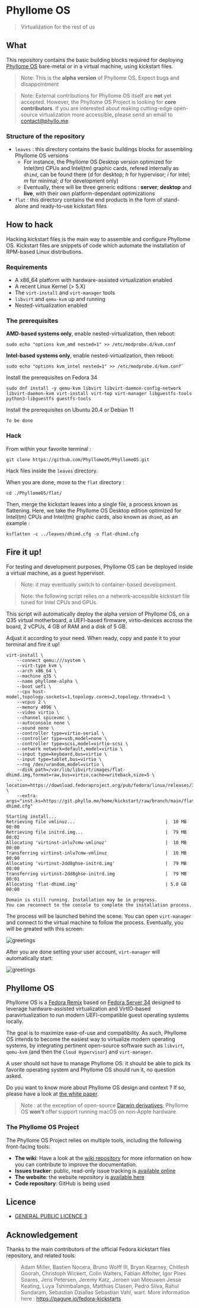 # Phyllome OS

> Virtualization for the rest of us

## What 

This repository contains the basic building blocks required for deploying [Phyllome OS](https://phyllo.me/) bare-metal or in a virtual machine, using kickstart files.

> Note: This is the **alpha version** of Phyllome OS. Expect bugs and disappointment

> Note: External contributions for Phyllome OS itself are **not** yet accepted. However, the Phyllome OS Project is looking for **core contributors**. If you are interested about making cutting-edge open-source virtualization more accessible, please send an email to contact@phyllo.me.

### Structure of the repository

* `leaves` : this directory contains the basic buildings blocks for assembling Phyllome OS versions
    * For instance, the Phyllome OS Desktop version optimized for Intel(tm) CPUs and Intel(tm) graphic cards, refered internally as `dhimd`, can be found there (*d* for desktop; *h* for hypervisor; *i* for intel; *m* for minimal; *d* for development only)
    * Eventually, there will be three generic editions : **server**; **desktop** and **live**, with their own platform-dependant optimizations 
* `flat` : this directory contains the end products in the form of stand-alone and ready-to-use kickstart files

## How to hack

Hacking kickstart files is the main way to assemble and configure Phyllome OS. Kickstart files are snippets of code which automate the installation of RPM-based Linux distributions.

### Requirements

* A x86_64 platform with hardware-assisted virtualization enabled
* A recent Linux Kernel (> 5.X)
* The `virt-install` and `virt-manager` tools
* `libvirt` and `qemu-kvm` up and running
* Nested-virtualization enabled 

### The prerequisites

**AMD-based systems only**, enable nested-virtualization, then reboot:

```
sudo echo "options kvm_amd nested=1" >> /etc/modprobe.d/kvm.conf
```

**Intel-based systems only**, enable nested-virtualization, then reboot:

```
sudo echo "options kvm_intel nested=1" >> /etc/modprobe.d/kvm.conf`
```

Install the prerequisites on Fedora 34

```
sudo dnf install -y qemu-kvm libvirt libvirt-daemon-config-network libvirt-daemon-kvm virt-install virt-top virt-manager libguestfs-tools python3-libguestfs guestfs-tools
```

Install the prerequisites on Ubuntu 20.4 or Debian 11

```To be done```

### Hack

From within your favorite terminal :

```
git clone https://github.com/PhyllomeOS/PhyllomeOS.git
```

Hack files inside the `leaves` directory.

When you are done, move to the `flat` directory :

```
cd ./PhyllomeOS/flat/
```

Then, merge the kickstart leaves into a single file, a process known as flattening. Here, we take the Phyllome OS Desktop edition optimized for Intel(tm) CPUs and Intel(tm) graphic cards, also known as `dhimd`, as an example :

```
ksflatten -c ../leaves/dhimd.cfg -o flat-dhimd.cfg
```

## Fire it up!

For testing and development purposes, Phyllome OS can be deployed inside a virtual machine, as a guest hypervisor.

> Note: it may eventually switch to container-based development.

> Note: the following script relies on a network-accessible kickstart file tuned for Intel CPUs and GPUs.

This script will automatically deploy the alpha version of Phyllome OS, on a Q35 virtual motherboard, a UEFI-based firmware, virtio-devices accross the board, 2 vCPUs, 4 GB of RAM and a disk of 5 GB. 

Adjust it according to your need. When ready, copy and paste it to your terminal and fire it up!

```
virt-install \
    --connect qemu:///system \
    --virt-type kvm \
    --arch x86_64 \
    --machine q35 \
    --name phyllome-alpha \
    --boot uefi \
    --cpu host-model,topology.sockets=1,topology.cores=2,topology.threads=1 \
    --vcpus 2 \
    --memory 4096 \
    --video virtio \
    --channel spicevmc \
    --autoconsole none \
    --sound none \
    --controller type=virtio-serial \
    --controller type=usb,model=none \
    --controller type=scsi,model=virtio-scsi \
    --network network=default,model=virtio \
    --input type=keyboard,bus=virtio \
    --input type=tablet,bus=virtio \
    --rng /dev/urandom,model=virtio \
    --disk path=/var/lib/libvirt/images/flat-dhimd.img,format=raw,bus=virtio,cache=writeback,size=5 \
    --location=https://download.fedoraproject.org/pub/fedora/linux/releases/34/Everything/x86_64/os/ \
    --extra-args="inst.ks=https://git.phyllo.me/home/kickstart/raw/branch/main/flat/flat-dhimd.cfg"
```

```
Starting install...
Retrieving file vmlinuz...                                  |  10 MB  00:00     
Retrieving file initrd.img...                               |  79 MB  00:02     
Allocating 'virtinst-inlu7cmw-vmlinuz'                      |  10 MB  00:00     
Transferring virtinst-inlu7cmw-vmlinuz                      |  10 MB  00:00     
Allocating 'virtinst-2dd8ghse-initrd.img'                   |  79 MB  00:00     
Transferring virtinst-2dd8ghse-initrd.img                   |  79 MB  00:01     
Allocating 'flat-dhimd.img'                                 | 5.0 GB  00:00     

Domain is still running. Installation may be in progress.
You can reconnect to the console to complete the installation process.
```
The process will be launched behind the scene. You can open `virt-manager` and connect to the virtual machine to follow the process. Eventually, you will be greated with this screen:

![greetings](./img/greetings.png)

After you are done setting your user account, `virt-manager` will automatically start:

![greetings](./img/desktop.png)

## Phyllome OS 

Phyllome OS is a [Fedora Remix](https://fedoraproject.org/wiki/Remix) based on [Fedora Server 34](https://getfedora.org/en/server/) designed to leverage hardware-assisted virtualization and VirtIO-based paravirtualization to run modern UEFI-compatible guest operating systems locally.

The goal is to maximize ease-of-use and compatibility. As such, Phyllome OS intends to become the easiest way to virtualize modern operating systems, by integrating pertinent open-source software such as `libvirt`, `qemu-kvm` (and then the `Cloud Hypervisor`) and `virt-manager`.

A user should not have to manage Phyllome OS: it should be able to pick its favorite operating system and Phyllome OS should run it, no question asked.

Do you want to know more about Phyllome OS design and context ? If so, please have a look at [the white paper]().

> Note : at the exception of open-source [Darwin derivatives](https://en.wikipedia.org/wiki/Darwin_(operating_system)#Derived_projects), Phyllome OS **won't** offer support running macOS on non-Apple hardware.

### The Phyllome OS Project

The Phyllome OS Project relies on multiple tools, including the following front-facing tools: 

* **The wiki**: Have a look at the [wiki repository](https://github.com/PhyllomeOS/wiki) for more information on how you can contribute to improve the documentation.
* **Issues tracker**: public, read-only issue tracking is [available online](https://kanboard.phyllo.me/b/CH7qd98J2v7egmodk/development)
* **The website**: the website repository is [available here](https://github.com/PhyllomeOS/www) 
* **Code repository**: GitHub is being used

## Licence

* [GENERAL PUBLIC LICENCE 3](./LICENSE) 

## Acknowledgement

Thanks to the main contributors of the official Fedora kickstart files repository, and related tools:

> Adam Miller, Bastien Nocera, Bruno Wolff III, Bryan Kearney, Chitlesh Goorah, Christoph Wickert, 
Colin Walters, Fabian Affolter, Igor Pires Soares, Jens Petersen, Jeremy Katz, Jeroen van Meeuwen
Jesse Keating, Luya Tshimbalanga, Matthias Clasen, Pedro Silva, Rahul Sundaram, Sebastian Dziallas
Sebastian Vahl, wart. More information here : https://pagure.io/fedora-kickstarts